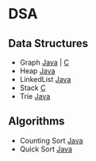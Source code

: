 # DSA

## Data Structures

- Graph [Java](Java/Graph) | [C](C/Graph)
- Heap [Java](Java/Heap)
- LinkedList [Java](Java/LinkedList)
- Stack [C](C/Stack)
- Trie [Java](Java/Trie)

## Algorithms

- Counting Sort [Java](Java/Sorting/countingSort.java)
- Quick Sort [Java](Java/Sorting/quickSort.java)